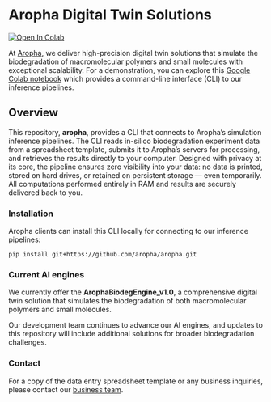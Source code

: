 # Aropha Digital Twin Solutions
<!-- badges: start -->
[![Open In Colab](https://colab.research.google.com/assets/colab-badge.svg)](https://colab.research.google.com/drive/1Ypmo0l414TZhx4JTFwuT1bduYs0iRqgw?usp=drive_link)
<!-- badges: end -->

At [Aropha](https://www.aropha.com/), we deliver high-precision digital twin solutions that simulate the biodegradation of macromolecular polymers and small molecules with exceptional scalability. For a demonstration, you can explore this [Google Colab notebook](https://colab.research.google.com/drive/1Ypmo0l414TZhx4JTFwuT1bduYs0iRqgw?usp=drive_link) which provides a command-line interface (CLI) to our inference pipelines.

## Overview
This repository, **aropha**, provides a CLI that connects to Aropha’s simulation inference pipelines. The CLI reads in-silico biodegradation experiment data from a spreadsheet template, submits it to Aropha’s servers for processing, and retrieves the results directly to your computer. Designed with privacy at its core, the pipeline ensures zero visibility into your data: no data is printed, stored on hard drives, or retained on persistent storage — even temporarily. All computations performed entirely in RAM and results are securely delivered back to you.

### Installation
Aropha clients can install this CLI locally for connecting to our inference pipelines:
```
pip install git+https://github.com/aropha/aropha.git
```

### Current AI engines
We currently offer the **ArophaBiodegEngine_v1.0**, a comprehensive digital twin solution that simulates the biodegradation of both macromolecular polymers and small molecules.

Our development team continues to advance our AI engines, and updates to this repository will include additional solutions for broader biodegradation challenges.

### Contact
For a copy of the data entry spreadsheet template or any business inquiries, please contact our [business team](https://www.aropha.com/contact.html).